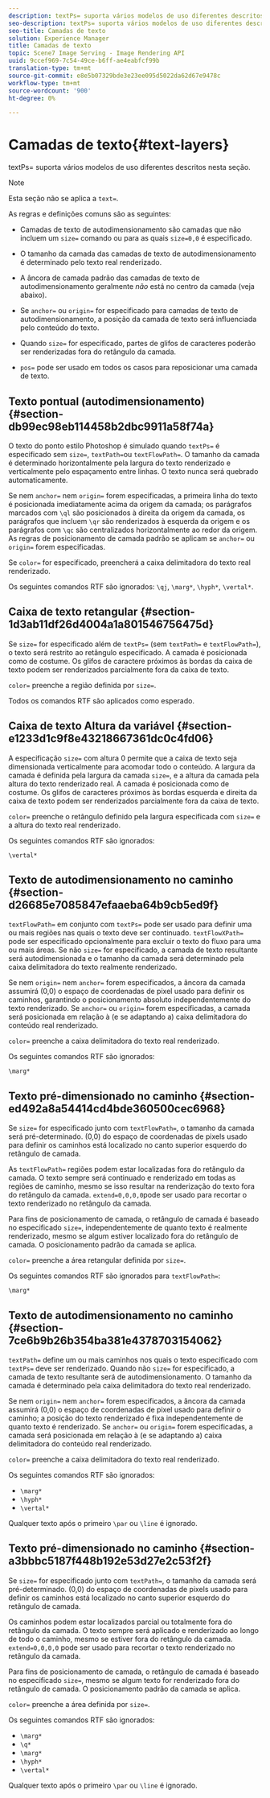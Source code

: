 ```yaml
---
description: textPs= suporta vários modelos de uso diferentes descritos nesta seção.
seo-description: textPs= suporta vários modelos de uso diferentes descritos nesta seção.
seo-title: Camadas de texto
solution: Experience Manager
title: Camadas de texto
topic: Scene7 Image Serving - Image Rendering API
uuid: 9ccef969-7c54-49ce-b6ff-ae4eabfcf99b
translation-type: tm+mt
source-git-commit: e8e5b07329bde3e23ee095d5022da62d67e9478c
workflow-type: tm+mt
source-wordcount: '900'
ht-degree: 0%

---
```



# Camadas de texto{#text-layers}

textPs= suporta vários modelos de uso diferentes descritos nesta seção.

>[!NOTE]
>
>Esta seção não se aplica a `text=`.

As regras e definições comuns são as seguintes:

* Camadas de texto de autodimensionamento são camadas que não incluem um `size=` comando ou para as quais `size=0,0` é especificado.

* O tamanho da camada das camadas de texto de autodimensionamento é determinado pelo texto real renderizado.
* A âncora de camada padrão das camadas de texto de autodimensionamento geralmente *não* está no centro da camada (veja abaixo).
* Se `anchor=` ou `origin=` for especificado para camadas de texto de autodimensionamento, a posição da camada de texto será influenciada pelo conteúdo do texto.

* Quando `size=` for especificado, partes de glifos de caracteres poderão ser renderizadas fora do retângulo da camada.
* `pos=` pode ser usado em todos os casos para reposicionar uma camada de texto.

## Texto pontual (autodimensionamento) {#section-db99ec98eb114458b2dbc9911a58f74a}

O texto do ponto estilo Photoshop é simulado quando `textPs=` é especificado sem `size=`, `textPath=`ou `textFlowPath=`. O tamanho da camada é determinado horizontalmente pela largura do texto renderizado e verticalmente pelo espaçamento entre linhas. O texto nunca será quebrado automaticamente.

Se nem `anchor=` nem `origin=` forem especificadas, a primeira linha do texto é posicionada imediatamente acima da origem da camada; os parágrafos marcados com `\ql` são posicionados à direita da origem da camada, os parágrafos que incluem `\qr` são renderizados à esquerda da origem e os parágrafos com `\qc` são centralizados horizontalmente ao redor da origem. As regras de posicionamento de camada padrão se aplicam se `anchor=` ou `origin=` forem especificadas.

Se `color=` for especificado, preencherá a caixa delimitadora do texto real renderizado.

Os seguintes comandos RTF são ignorados: `\qj`, `\marg*`, `\hyph*`, `\vertal*`.

## Caixa de texto retangular {#section-1d3ab11df26d4004a1a801546756475d}

Se `size=` for especificado além de `textPs=` (sem `textPath=` e `textFlowPath=`), o texto será restrito ao retângulo especificado. A camada é posicionada como de costume. Os glifos de caractere próximos às bordas da caixa de texto podem ser renderizados parcialmente fora da caixa de texto.

`color=` preenche a região definida por `size=`.

Todos os comandos RTF são aplicados como esperado.

## Caixa de texto Altura da variável {#section-e1233d1c9f8e43218667361dc0c4fd06}

A especificação `size=` com altura 0 permite que a caixa de texto seja dimensionada verticalmente para acomodar todo o conteúdo. A largura da camada é definida pela largura da camada `size=`, e a altura da camada pela altura do texto renderizado real. A camada é posicionada como de costume. Os glifos de caracteres próximos às bordas esquerda e direita da caixa de texto podem ser renderizados parcialmente fora da caixa de texto.

`color=` preenche o retângulo definido pela largura especificada com `size=` e a altura do texto real renderizado.

Os seguintes comandos RTF são ignorados:

`\vertal*`

## Texto de autodimensionamento no caminho {#section-d26685e7085847efaaeba64b9cb5ed9f}

`textFlowPath=` em conjunto com `textPs=` pode ser usado para definir uma ou mais regiões nas quais o texto deve ser continuado. `textFlowXPath=` pode ser especificado opcionalmente para excluir o texto do fluxo para uma ou mais áreas. Se não `size=` for especificado, a camada de texto resultante será autodimensionada e o tamanho da camada será determinado pela caixa delimitadora do texto realmente renderizado.

Se nem `origin=` nem `anchor=` forem especificados, a âncora da camada assumirá (0,0) o espaço de coordenadas de pixel usado para definir os caminhos, garantindo o posicionamento absoluto independentemente do texto renderizado. Se `anchor=` ou `origin=` forem especificadas, a camada será posicionada em relação à (e se adaptando a) caixa delimitadora do conteúdo real renderizado.

`color=` preenche a caixa delimitadora do texto real renderizado.

Os seguintes comandos RTF são ignorados:

`\marg*`

## Texto pré-dimensionado no caminho {#section-ed492a8a54414cd4bde360500cec6968}

Se `size=` for especificado junto com `textFlowPath=`, o tamanho da camada será pré-determinado. (0,0) do espaço de coordenadas de pixels usado para definir os caminhos está localizado no canto superior esquerdo do retângulo de camada.

As `textFlowPath=` regiões podem estar localizadas fora do retângulo da camada. O texto sempre será continuado e renderizado em todas as regiões de caminho, mesmo se isso resultar na renderização do texto fora do retângulo da camada. `extend=0,0,0,0`pode ser usado para recortar o texto renderizado no retângulo da camada.

Para fins de posicionamento de camada, o retângulo de camada é baseado no especificado `size=`, independentemente de quanto texto é realmente renderizado, mesmo se algum estiver localizado fora do retângulo de camada. O posicionamento padrão da camada se aplica.

`color=` preenche a área retangular definida por `size=`.

Os seguintes comandos RTF são ignorados para `textFlowPath=`:

`\marg*`

## Texto de autodimensionamento no caminho {#section-7ce6b9b26b354ba381e4378703154062}

`textPath=` define um ou mais caminhos nos quais o texto especificado com `textPs=` deve ser renderizado. Quando não `size=` for especificado, a camada de texto resultante será de autodimensionamento. O tamanho da camada é determinado pela caixa delimitadora do texto real renderizado.

Se nem `origin=` nem `anchor=` forem especificados, a âncora da camada assumirá (0,0) o espaço de coordenadas de pixel usado para definir o caminho; a posição do texto renderizado é fixa independentemente de quanto texto é renderizado. Se `anchor=` ou `origin=` forem especificadas, a camada será posicionada em relação à (e se adaptando a) caixa delimitadora do conteúdo real renderizado.

`color=` preenche a caixa delimitadora do texto real renderizado.

Os seguintes comandos RTF são ignorados:

* `\marg*`
* `\hyph*`
* `\vertal*`

Qualquer texto após o primeiro `\par` ou `\line` é ignorado.

## Texto pré-dimensionado no caminho {#section-a3bbbc5187f448b192e53d27e2c53f2f}

Se `size=` for especificado junto com `textPath=`, o tamanho da camada será pré-determinado. (0,0) do espaço de coordenadas de pixels usado para definir os caminhos está localizado no canto superior esquerdo do retângulo de camada.

Os caminhos podem estar localizados parcial ou totalmente fora do retângulo da camada. O texto sempre será aplicado e renderizado ao longo de todo o caminho, mesmo se estiver fora do retângulo da camada. `extend=0,0,0,0` pode ser usado para recortar o texto renderizado no retângulo da camada.

Para fins de posicionamento de camada, o retângulo de camada é baseado no especificado `size=`, mesmo se algum texto for renderizado fora do retângulo de camada. O posicionamento padrão da camada se aplica.

`color=` preenche a área definida por `size=`.

Os seguintes comandos RTF são ignorados:

* `\marg*`
* `\q*`
* `\marg*`
* `\hyph*`
* `\vertal*`

Qualquer texto após o primeiro `\par` ou `\line` é ignorado.
